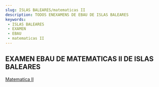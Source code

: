 ```yaml
---
slug: ISLAS BALEARES/matematicas II
description: TODOS ENEXAMENS DE EBAU DE ISLAS BALEARES
keywords:
 - ISLAS BALEARES
 - EXAMEN
 - EBAU
 - matematicas II
---
```

## EXAMEN EBAU DE MATEMATICAS II DE ISLAS BALEARES
[Matematica II](https://drive.google.com/drive/folders/1V9fZhfVlQbz7XVY7sS8ArrQfTeBrmBM1?usp=sharing)